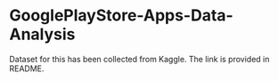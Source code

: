 # GooglePlayStore-Apps-Data-Analysis
 Dataset for this has been collected from Kaggle. The link is provided in README.
